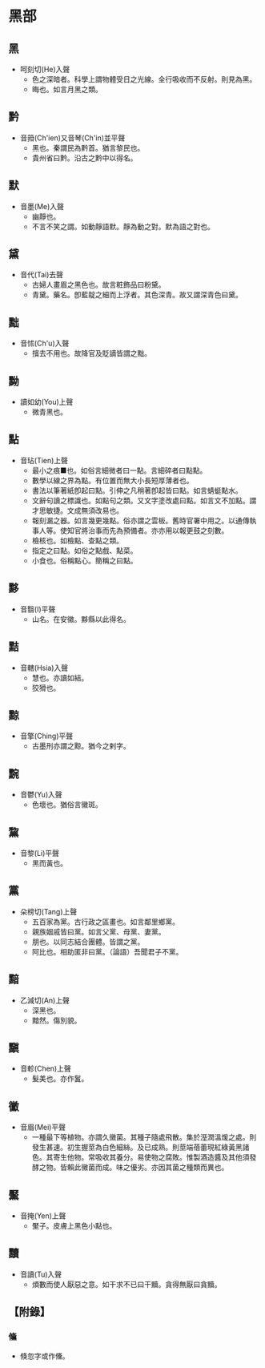 # 黑部

## 黑

- 呵刻切(He)入聲
    - 色之深暗者。科學上謂物體受日之光線。全行吸收而不反射。則見為黑。
    - 晦也。如言月黑之類。

## 黔

- 音箝(Ch'ien)又音琴(Ch'in)並平聲
    - 黑也。秦謂民為黔首。猶言黎民也。
    - 貴州省曰黔。沿古之黔中以得名。

## 默

- 音墨(Me)入聲
    - 幽靜也。
    - 不言不笑之謂。如動靜語默。靜為動之對。默為語之對也。

## 黛

- 音代(Tai)去聲
    - 古婦人畫眉之黑色也。故言粧飾品曰粉黛。
    - 青黛。藥名。卽藍靛之細而上浮者。其色深青。故又謂深青色曰黛。

## 黜

- 音怵(Ch'u)入聲
    - 擯去不用也。故降官及貶謫皆謂之黜。

## 黝

- 讀如幼(You)上聲
    - 微青黑也。

## 點

- 音玷(Tien)上聲
    - 最小之痕■也。如俗言細微者曰一點。言細碎者曰點點。
    - 數學以線之界為點。有位置而無大小長短厚薄者也。
    - 書法以筆著紙卽起曰點。引伸之凡稍著卽起皆曰點。如言蜻蜓點水。
    - 文辭句讀之標識也。如點句之類。又文字塗改處曰點。如言文不加點。謂才思敏捷。文成無須改易也。
    - 報刻漏之器。如言幾更幾點。俗亦謂之雲板。舊時官署中用之。以通傳執事人等。使知官將治事而先為預備者。亦亦用以報更鼓之刻數。
    - 檢核也。如檢點、查點之類。
    - 指定之曰點。如俗之點戲、點菜。
    - 小食也。俗稱點心。簡稱之曰點。

## 黟

- 音翳(I)平聲
    - 山名。在安徽。黟縣以此得名。

## 黠

- 音轄(Hsia)入聲
    - 慧也。亦讀如結。
    - 狡猾也。

## 黥

- 音擎(Ching)平聲
    - 古墨刑亦謂之黥。猶今之剌字。

## 黦

- 音鬱(Yu)入聲
    - 色壞也。猶俗言黴斑。

## 黧

- 音黎(Li)平聲
    - 黑而黃也。

## 黨

- 朵榜切(Tang)上聲
    - 五百家為黨。古行政之區畫也。如言鄰里鄉黨。
    - 親族姻戚皆曰黨。如言父黨、母黨、妻黨。
    - 朋也。以同志結合團體。皆謂之黨。
    - 阿比也。相助匿非曰黨。（論語）吾聞君子不黨。

## 黯

- 乙減切(An)上聲
    - 深黑也。
    - 黯然。傷別貌。

## 黰

- 音軫(Chen)上聲
    - 髮美也。亦作鬒。

## 黴

- 音眉(Mei)平聲
    - 一種最下等植物。亦謂久黴菌。其種子隨處飛散。集於溼潤溫煖之處。則發生甚速。初生握莖為白色細絲。及已成熟。則莖端蓓蕾現紅綠黃黑諸色。其寄生他物。常吸收其養分。易使物之腐敗。惟製酒造醬及其他須發酵之物。皆賴此黴菌而成。味之優劣。亦因其菌之種類而異也。

## 黶

- 音掩(Yen)上聲
    - 黶子。皮膚上黑色小點也。

## 黷

- 音讀(Tu)入聲
    - 煩數而使人厭惡之意。如干求不已曰干黷。貪得無厭曰貪黷。

## 【附錄】

### 儵
- 倏忽字或作儵。

